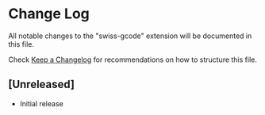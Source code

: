 # Change Log

All notable changes to the "swiss-gcode" extension will be documented in this file.

Check [Keep a Changelog](http://keepachangelog.com/) for recommendations on how to structure this file.

## [Unreleased]

- Initial release